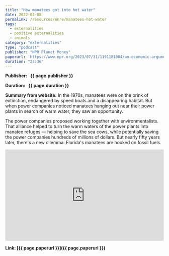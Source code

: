 ```yaml
---
title: "How manatees got into hot water"
date: 2022-04-08
permalink: /resources/enre/manatees-hot-water
tags:
  - externalities
  - positive externalities
  - animals
category: "externalities"
type: "podcast"
publisher: "NPR Planet Money"
paperurl: 'https://www.npr.org/2023/07/31/1191181004/an-economic-argument-for-heat-safety-regulation-encore'
duration: "23:36"
---
```


<!-- Google tag (gtag.js) -->
<script async src="https://www.googletagmanager.com/gtag/js?id=G-Q95WSVMDNZ"></script>
<script>
  window.dataLayer = window.dataLayer || [];
  function gtag(){dataLayer.push(arguments);}
  gtag('js', new Date());

  gtag('config', 'G-Q95WSVMDNZ');
</script>

**<span class="bold-podcast">Publisher: </span>&nbsp;<span class="text-podcast"> {{ page.publisher }}</span>**

**<span class="bold-podcast">Duration: </span>&nbsp;<span class="text-podcast"> {{ page.duration }}</span>**

**<span class="bold-podcast">Summary from website:</span>**
In the 1970s, manatees were on the brink of extinction, endangered by speed boats and a disappearing habitat. But when power companies noticed manatees hanging out near their power plants in search of warm water, they saw an opportunity.

The power companies proposed working together with environmentalists. That alliance helped to turn the warm waters of the power plants into manatee refuges — helping to save the sea cows, while potentially saving the power companies hundreds of millions of dollars. But nearly fifty years later, there's a new dilemma: Florida's manatees are hooked on fossil fuels.

<iframe src="https://www.npr.org/player/embed/1091736131/1198960211" width="100%" height="290" frameborder="0" scrolling="no" title="NPR embedded audio player"></iframe>



**<span class="small-podcast">Link:</span>&nbsp;<span class="links-podcast">[{{ page.paperurl }}]({{ page.paperurl }})</span>**